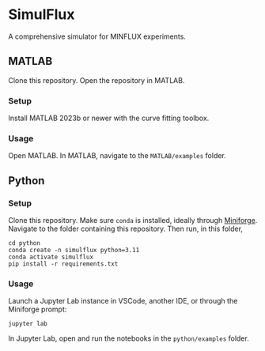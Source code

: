 # SimulFlux

A comprehensive simulator for MINFLUX experiments.

## MATLAB

Clone this repository. Open the repository in MATLAB. 

### Setup

Install MATLAB 2023b or newer with the curve fitting toolbox.

### Usage

Open MATLAB. In MATLAB, navigate to the `MATLAB/examples` folder.

## Python

### Setup

Clone this repository. Make sure `conda` is installed, ideally through 
[Miniforge](https://github.com/conda-forge/miniforge?tab=readme-ov-file).
Navigate to the folder containing this repository. Then run, in this folder,

```
cd python
conda create -n simulflux python=3.11
conda activate simulflux
pip install -r requirements.txt
```

### Usage

Launch a Jupyter Lab instance in VSCode, another IDE, or through the Miniforge prompt:

```
jupyter lab
```

In Jupyter Lab, open and run the notebooks in the `python/examples` folder.
